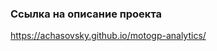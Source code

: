 <!-- ## Методика анализа данных чемпионата MotoGP -->

### Ссылка на описание проекта
https://achasovsky.github.io/motogp-analytics/